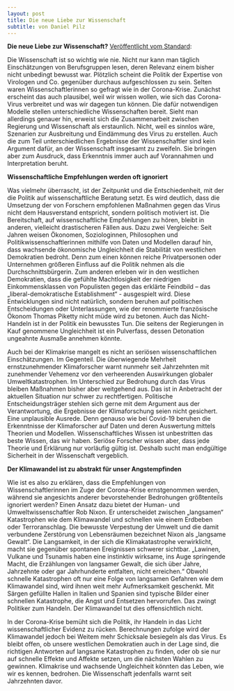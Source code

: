 ```yaml
---
layout: post
title: Die neue Liebe zur Wissenschaft
subtitle: von Daniel Pilz
---
```



<b>Die neue Liebe zur Wissenschaft?</b>
[Veröffentlicht vom Standard]:

Die Wissenschaft ist so wichtig wie nie. Nicht nur kann man täglich Einschätzungen von Berufsgruppen lesen, deren Relevanz einem bisher nicht unbedingt bewusst war. Plötzlich scheint die Politik der Expertise von Virologen und Co. gegenüber durchaus aufgeschlossen zu sein. Selten waren Wissenschaftlerinnen so gefragt wie in der Corona-Krise. Zunächst erscheint das auch plausibel, weil wir wissen wollen, wie sich das Corona-Virus verbreitet und was wir dagegen tun können. Die dafür notwendigen Modelle stellen unterschiedliche Wissenschaften bereit. Sieht man allerdings genauer hin, erweist sich die Zusammenarbeit zwischen Regierung und Wissenschaft als erstaunlich. Nicht, weil es sinnlos wäre, Szenarien zur Ausbreitung und Eindämmung des Virus zu erstellen. Auch die zum Teil unterschiedlichen Ergebnisse der Wissenschaftler sind kein Argument dafür, an der Wissenschaft insgesamt zu zweifeln. Sie bringen aber zum Ausdruck, dass Erkenntnis immer auch auf Vorannahmen und Interpretation beruht. 

<b>Wissenschaftliche Empfehlungen werden oft ignoriert</b>

Was vielmehr überrascht, ist der Zeitpunkt und die Entschiedenheit, mit der die Politik auf wissenschaftliche Beratung setzt. Es wird deutlich, dass die Umsetzung der von Forschern empfohlenen Maßnahmen gegen das Virus nicht dem Hausverstand entspricht, sondern politisch motiviert ist. Die Bereitschaft, auf wissenschaftliche Empfehlungen zu hören, bleibt in anderen, vielleicht drastischeren Fällen aus. Dazu zwei Vergleiche:
Seit Jahren weisen Ökonomen, Soziologinnen, Philosophen und Politikwissenschaftlerinnen mithilfe von Daten und Modellen darauf hin, dass wachsende ökonomische Ungleichheit die Stabilität von westlichen Demokratien bedroht. Denn zum einen können reiche Privatpersonen oder Unternehmen größeren Einfluss auf die Politik nehmen als die Durchschnittsbürgerin. Zum anderen erleben wir in den westlichen Demokratien, dass die gefühlte Machtlosigkeit der niedrigen Einkommensklassen von Populisten gegen das erklärte Feindbild – das „liberal-demokratische Establishment“ - ausgespielt wird. Diese Entwicklungen sind nicht natürlich, sondern beruhen auf politischen Entscheidungen oder Unterlassungen, wie der renommierte französische Ökonom Thomas Piketty nicht müde wird zu betonen. Auch das Nicht-Handeln ist in der Politik ein bewusstes Tun. Die seitens der Regierungen in Kauf genommene Ungleichheit ist ein Pulverfass, dessen Detonation ungeahnte Ausmaße annehmen könnte.

Auch bei der Klimakrise mangelt es nicht an seriösen wissenschaftlichen Einschätzungen. Im Gegenteil. Die überwiegende Mehrheit ernstzunehmender Klimaforscher warnt nunmehr seit Jahrzehnten mit zunehmender Vehemenz vor den verheerenden Auswirkungen globaler Umweltkatastrophen. Im Unterschied zur Bedrohung durch das Virus bleiben Maßnahmen bisher aber weitgehend aus. Das ist in Anbetracht der aktuellen Situation nur schwer zu rechtfertigen. Politische Entscheidungsträger stehlen sich gerne mit dem Argument aus der Verantwortung, die Ergebnisse der Klimaforschung seien nicht gesichert. Eine unplausible Ausrede. Denn genauso wie bei Covid-19 beruhen die Erkenntnisse der Klimaforscher auf Daten und deren Auswertung mittels Theorien und Modellen. Wissenschaftliches Wissen ist unbestritten das beste Wissen, das wir haben. Seriöse Forscher wissen aber, dass jede Theorie und Erklärung nur vorläufig gültig ist. Deshalb sucht man endgültige Sicherheit in der Wissenschaft vergeblich.

<b>Der Klimawandel ist zu abstrakt für unser Angstempfinden</b>

Wie ist es also zu erklären, dass die Empfehlungen von Wissenschaftlerinnen im Zuge der Corona-Krise ernstgenommen werden, während sie angesichts anderer bevorstehender Bedrohungen größtenteils ignoriert werden? Einen Ansatz dazu bietet der Human- und Umweltwissenschaftler Rob Nixon. Er unterscheidet zwischen „langsamen“ Katastrophen wie dem Klimawandel und schnellen wie einem Erdbeben oder Terroranschlag. Die bewusste Verpestung der Umwelt und die damit verbundene Zerstörung von Lebensräumen bezeichnet Nixon als „langsame Gewalt“. Die Langsamkeit, in der sich die Klimakatastrophe verwirklicht, macht sie gegenüber spontanen Ereignissen schwerer sichtbar. „Lawinen, Vulkane und Tsunamis haben eine instinktiv wirksame, ins Auge springende Macht, die Erzählungen von langsamer Gewalt, die sich über Jahre, Jahrzehnte oder gar Jahrhunderte entfalten, nicht erreichen.“ Obwohl schnelle Katastrophen oft nur eine Folge von langsamen Gefahren wie dem Klimawandel sind, wird ihnen weit mehr Aufmerksamkeit geschenkt. Mit Särgen gefüllte Hallen in Italien und Spanien sind typische Bilder einer schnellen Katastrophe, die Angst und Entsetzen hervorrufen. Das zwingt Politiker zum Handeln. Der Klimawandel tut dies offensichtlich nicht.

In der Corona-Krise bemüht sich die Politik, ihr Handeln in das Licht wissenschaftlicher Evidenz zu rücken. Berechnungen zufolge wird der Klimawandel jedoch bei Weitem mehr Schicksale besiegeln als das Virus. Es bleibt offen, ob unsere westlichen Demokratien auch in der Lage sind, die richtigen Antworten auf langsame Katastrophen zu finden, oder ob sie nur auf schnelle Effekte und Affekte setzen, um die nächsten Wahlen zu gewinnen. Klimakrise und wachsende Ungleichheit könnten das Leben, wie wir es kennen, bedrohen. Die Wissenschaft jedenfalls warnt seit Jahrzehnten davor. 

[Veröffentlicht vom Standard]: https://www.derstandard.at/story/2000117137183/die-neue-liebe-zur-wissenschaft
